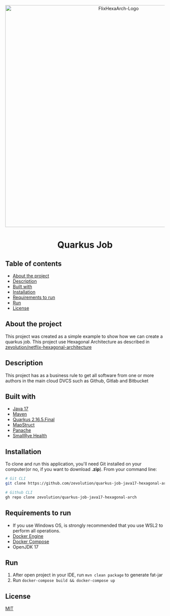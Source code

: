 <p align="center">
<img src="https://user-images.githubusercontent.com/36534847/231480387-ad1c7cf9-c303-4b0e-9d57-bb666a1693ef.png" alt="FlixHexaArch-Logo" width="700">
<h1 align="center">Quarkus Job</h1>

## Table of contents
- [About the project](#about-the-project)
- [Description](#description)
- [Built with](#built-with)
- [Installation](#installation)
- [Requirements to run](#requirements-to-run)
- [Run](#run)
- [License](#license)

## About the project
This project was created as a simple example to show how we can create a quarkus job. This project use Hexagonal Architecture as described in [zevolution/netflix-hexagonal-architecture](https://github.com/zevolution/netflix-hexagonal-architecture)

## Description
This project has as a business rule to get all software from one or more authors in the main cloud DVCS such as Github, Gitlab and Bitbucket
<br>

## Built with
* [Java 17](https://openjdk.java.net/projects/jdk/17)
* [Maven](https://maven.apache.org/)
* [Quarkus 2.16.5.Final](https://quarkus.io/blog/quarkus-2-16-5-final-released/)
* [MapStruct](https://mapstruct.org/documentation/stable/reference/html/)
* [Panache](https://quarkus.io/guides/hibernate-orm-panache)
* [SmallRye Health](https://quarkus.io/guides/smallrye-health)

## Installation

To clone and run this application, you'll need Git installed on your computer(or no, if you want to download **.zip**). From your command line:
```bash
# Git CLI
git clone https://github.com/zevolution/quarkus-job-java17-hexagonal-arch.git

# Github CLI
gh repo clone zevolution/quarkus-job-java17-hexagonal-arch
```

## Requirements to run
* If you use Windows OS, is strongly recommended that you use WSL2 to perform all operations.
* [Docker Engine](https://www.docker.com/get-started)
* [Docker Compose](https://docs.docker.com/compose/install/)
* OpenJDK 17

## Run
1. After open project in your IDE, run `mvn clean package` to generate fat-jar
2. Run `docker-compose build && docker-compose up`

## License
[MIT](https://choosealicense.com/licenses/mit/)